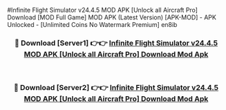 #Infinite Flight Simulator v24.4.5 MOD APK [Unlock all Aircraft Pro] Download [MOD Full Game] MOD APK (Latest Version) [APK-MOD] - APK Unlocked - [Unlimited Coins No Watermark Premium] en8ib



<div align="center">

<h3>🔴 Download [Server1] 👉👉 <a href="https://momento.my/?title=Infinite_Flight_Simulator_v24.4.5_MOD_APK_[Unlock_all_Aircraft_Pro]_Download">Infinite Flight Simulator v24.4.5 MOD APK [Unlock all Aircraft Pro] Download Mod Apk</a></h3><br>

<h3>🔴 Download [Server2] 👉👉 <a href="https://momento.my/?title=Infinite_Flight_Simulator_v24.4.5_MOD_APK_[Unlock_all_Aircraft_Pro]_Download">Infinite Flight Simulator v24.4.5 MOD APK [Unlock all Aircraft Pro] Download Mod Apk</a></h3>
</div>
